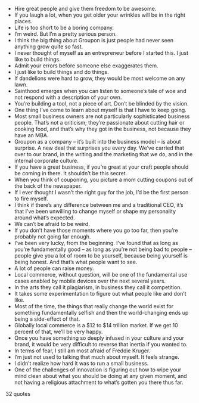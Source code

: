  - Hire great people and give them freedom to be awesome.
 - If you laugh a lot, when you get older your wrinkles will be in the right places.
 - Life is too short to be a boring company.
 - I’m weird. But I’m a pretty serious person.
 - I think the big thing about Groupon is just people had never seen anything grow quite so fast.
 - I never thought of myself as an entrepreneur before I started this. I just like to build things.
 - Admit your errors before someone else exaggerates them.
 - I just like to build things and do things.
 - If dandelions were hard to grow, they would be most welcome on any lawn.
 - Sainthood emerges when you can listen to someone’s tale of woe and not respond with a description of your own.
 - You’re building a tool, not a piece of art. Don’t be blinded by the vision.
 - One thing I’ve come to learn about myself is that I have to keep going.
 - Most small business owners are not particularly sophisticated business people. That’s not a criticism; they’re passionate about cutting hair or cooking food, and that’s why they got in the business, not because they have an MBA.
 - Groupon as a company – it’s built into the business model – is about surprise. A new deal that surprises you every day. We’ve carried that over to our brand, in the writing and the marketing that we do, and in the internal corporate culture.
 - If you have a great business, if you’re great at your craft people should be coming in there. It shouldn’t be this secret.
 - When you think of couponing, you picture a mom cutting coupons out of the back of the newspaper.
 - If I ever thought I wasn’t the right guy for the job, I’d be the first person to fire myself.
 - I think if there’s any difference between me and a traditional CEO, it’s that I’ve been unwilling to change myself or shape my personality around what’s expected.
 - We can’t be afraid to be weird.
 - If you don’t have those moments where you go too far, then you’re probably not going far enough.
 - I’ve been very lucky, from the beginning. I’ve found that as long as you’re fundamentally good – as long as you’re not being bad to people – people give you a lot of room to be yourself, because being yourself is being honest. And that’s what people want to see.
 - A lot of people can raise money.
 - Local commerce, without question, will be one of the fundamental use cases enabled by mobile devices over the next several years.
 - In the arts they call it plagiarism, in business they call it competition.
 - It takes some experimentation to figure out what people like and don’t like.
 - Most of the time, the things that really change the world exist for something fundamentally selfish and then the world-changing ends up being a side-effect of that.
 - Globally local commerce is a $12 to $14 trillion market. If we get 10 percent of that, we’ll be very happy.
 - Once you have something so deeply infused in your culture and your brand, it would be very difficult to reverse that inertia if you wanted to.
 - In terms of fear, I still am most afraid of Freddie Kruger.
 - I’m just not used to talking that much about myself. It feels strange.
 - I didn’t realize how hard it was to run a small business.
 - One of the challenges of innovation is figuring out how to wipe your mind clean about what you should be doing at any given moment, and not having a religious attachment to what’s gotten you there thus far.

32 quotes